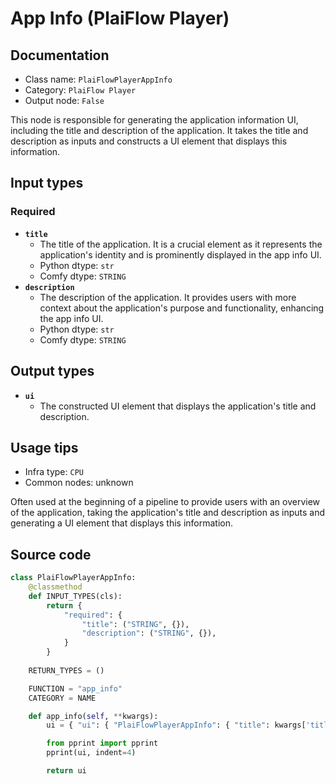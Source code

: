 # App Info (PlaiFlow Player)
## Documentation
- Class name: `PlaiFlowPlayerAppInfo`
- Category: `PlaiFlow Player`
- Output node: `False`

This node is responsible for generating the application information UI, including the title and description of the application. It takes the title and description as inputs and constructs a UI element that displays this information.
## Input types
### Required
- **`title`**
    - The title of the application. It is a crucial element as it represents the application's identity and is prominently displayed in the app info UI.
    - Python dtype: `str`
    - Comfy dtype: `STRING`
- **`description`**
    - The description of the application. It provides users with more context about the application's purpose and functionality, enhancing the app info UI.
    - Python dtype: `str`
    - Comfy dtype: `STRING`
## Output types
- **`ui`**
    - The constructed UI element that displays the application's title and description.
## Usage tips
- Infra type: `CPU`
- Common nodes: unknown

Often used at the beginning of a pipeline to provide users with an overview of the application, taking the application's title and description as inputs and generating a UI element that displays this information.
## Source code
```python
class PlaiFlowPlayerAppInfo:
    @classmethod
    def INPUT_TYPES(cls):
        return {
            "required": {
                "title": ("STRING", {}),
                "description": ("STRING", {}),
            }
        }
    
    RETURN_TYPES = ()

    FUNCTION = "app_info"
    CATEGORY = NAME

    def app_info(self, **kwargs):
        ui = { "ui": { "PlaiFlowPlayerAppInfo": { "title": kwargs['title'], "description": kwargs['description'] } } }

        from pprint import pprint
        pprint(ui, indent=4)

        return ui

```
